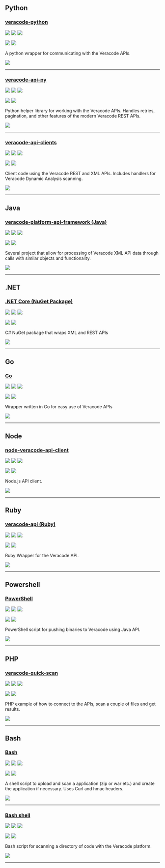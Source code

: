 ## Python

### [veracode-python](https://github.com/chuckorde/veracode-python)

![](https://img.shields.io/github/stars/chuckorde/veracode-python.svg?style=social)
![](https://img.shields.io/github/forks/chuckorde/veracode-python.svg?style=social)
![](https://img.shields.io/github/watchers/chuckorde/veracode-python.svg?style=social)

![](https://img.shields.io/github/languages/top/chuckorde/veracode-python)
![](https://img.shields.io/github/contributors/chuckorde/veracode-python)

A python wrapper for communicating with the Veracode APIs.

[![](https://img.shields.io/github/followers/chuckorde?label=chuckorde&style=social)](https://github/chuckorde)

---
### [veracode-api-py](https://github.com/tjarrettveracode/veracode-api-py)

![](https://img.shields.io/github/stars/tjarrettveracode/veracode-api-py.svg?style=social)
![](https://img.shields.io/github/forks/tjarrettveracode/veracode-api-py.svg?style=social)
![](https://img.shields.io/github/watchers/tjarrettveracode/veracode-api-py.svg?style=social)

![](https://img.shields.io/github/languages/top/tjarrettveracode/veracode-api-py)
![](https://img.shields.io/github/contributors/tjarrettveracode/veracode-api-py)

Python helper library for working with the Veracode APIs. Handles retries, pagination, and other features of the modern Veracode REST APIs.

[![](https://img.shields.io/github/followers/tjarrettveracode?label=tjarrettveracode&style=social)](https://github/tjarrettveracode)

---
### [veracode-api-clients](https://github.com/jourzero/veracode-api-clients)

![](https://img.shields.io/github/stars/jourzero/veracode-api-clients.svg?style=social)
![](https://img.shields.io/github/forks/jourzero/veracode-api-clients.svg?style=social)
![](https://img.shields.io/github/watchers/jourzero/veracode-api-clients.svg?style=social)

![](https://img.shields.io/github/languages/top/jourzero/veracode-api-clients)
![](https://img.shields.io/github/contributors/jourzero/veracode-api-clients)

Client code using the Veracode REST and XML APIs. Includes handlers for Veracode Dynamic Analysis scanning.

[![](https://img.shields.io/github/followers/jourzero?label=jourzero&style=social)](https://github/jourzero)

---
## Java

### [veracode-platform-api-framework (Java)](https://github.com/dennismedeiros/veracode-platform-api-framework)

![](https://img.shields.io/github/stars/dennismedeiros/veracode-platform-api-framework.svg?style=social)
![](https://img.shields.io/github/forks/dennismedeiros/veracode-platform-api-framework.svg?style=social)
![](https://img.shields.io/github/watchers/dennismedeiros/veracode-platform-api-framework.svg?style=social)

![](https://img.shields.io/github/languages/top/dennismedeiros/veracode-platform-api-framework)
![](https://img.shields.io/github/contributors/dennismedeiros/veracode-platform-api-framework)

Several project that allow for processing of Veracode XML API data through calls with similar objects and functionality.

[![](https://img.shields.io/github/followers/dennismedeiros?label=dennismedeiros&style=social)](https://github/dennismedeiros)

---
## .NET

### [.NET Core (NuGet Package)](https://github.com/sebcoles/Veracode.OSS.Wrapper)

![](https://img.shields.io/github/stars/sebcoles/Veracode.OSS.Wrapper.svg?style=social)
![](https://img.shields.io/github/forks/sebcoles/Veracode.OSS.Wrapper.svg?style=social)
![](https://img.shields.io/github/watchers/sebcoles/Veracode.OSS.Wrapper.svg?style=social)

![](https://img.shields.io/github/languages/top/sebcoles/Veracode.OSS.Wrapper)
![](https://img.shields.io/github/contributors/sebcoles/Veracode.OSS.Wrapper)

C# NuGet package that wraps XML and REST APIs 

[![](https://img.shields.io/github/followers/sebcoles?label=sebcoles&style=social)](https://github/sebcoles)

---
## Go

### [Go](https://github.com/brian1917/vcodeapi)

![](https://img.shields.io/github/stars/brian1917/vcodeapi.svg?style=social)
![](https://img.shields.io/github/forks/brian1917/vcodeapi.svg?style=social)
![](https://img.shields.io/github/watchers/brian1917/vcodeapi.svg?style=social)

![](https://img.shields.io/github/languages/top/brian1917/vcodeapi)
![](https://img.shields.io/github/contributors/brian1917/vcodeapi)

Wrapper written in Go for easy use of Veracode APIs

[![](https://img.shields.io/github/followers/brian1917?label=brian1917&style=social)](https://github/brian1917)

---
## Node

### [node-veracode-api-client](https://github.com/m4l1c3/node-veracode-api-client)

![](https://img.shields.io/github/stars/m4l1c3/node-veracode-api-client.svg?style=social)
![](https://img.shields.io/github/forks/m4l1c3/node-veracode-api-client.svg?style=social)
![](https://img.shields.io/github/watchers/m4l1c3/node-veracode-api-client.svg?style=social)

![](https://img.shields.io/github/languages/top/m4l1c3/node-veracode-api-client)
![](https://img.shields.io/github/contributors/m4l1c3/node-veracode-api-client)

Node.js API client.

[![](https://img.shields.io/github/followers/m4l1c3?label=m4l1c3&style=social)](https://github/m4l1c3)

---
## Ruby

### [veracode-api (Ruby)](https://github.com/mort666/veracode-api)

![](https://img.shields.io/github/stars/mort666/veracode-api.svg?style=social)
![](https://img.shields.io/github/forks/mort666/veracode-api.svg?style=social)
![](https://img.shields.io/github/watchers/mort666/veracode-api.svg?style=social)

![](https://img.shields.io/github/languages/top/mort666/veracode-api)
![](https://img.shields.io/github/contributors/mort666/veracode-api)

Ruby Wrapper for the Veracode API.

[![](https://img.shields.io/github/followers/mort666?label=mort666&style=social)](https://github/mort666)

---


## Powershell
### [PowerShell](https://github.com/unregistered436/veracode-integrations/tree/master/powershell)

![](https://img.shields.io/github/stars/unregistered436/veracode-integrations.svg?style=social)
![](https://img.shields.io/github/forks/unregistered436/veracode-integrations.svg?style=social)
![](https://img.shields.io/github/watchers/unregistered436/veracode-integrations.svg?style=social)

![](https://img.shields.io/github/languages/top/unregistered436/veracode-integrations)
![](https://img.shields.io/github/contributors/unregistered436/veracode-integrations)

PowerShell script for pushing binaries to Veracode using Java API.

[![](https://img.shields.io/github/followers/unregistered436?label=unregistered436&style=social)](https://github/unregistered436)

---

## PHP

### [veracode-quick-scan](https://github.com/relaxnow/veracode-quick-scan)

![](https://img.shields.io/github/stars/relaxnow/veracode-quick-scan.svg?style=social)
![](https://img.shields.io/github/forks/relaxnow/veracode-quick-scan.svg?style=social)
![](https://img.shields.io/github/watchers/relaxnow/veracode-quick-scan.svg?style=social)

![](https://img.shields.io/github/languages/top/relaxnow/veracode-quick-scan)
![](https://img.shields.io/github/contributors/relaxnow/veracode-quick-scan)

PHP example of how to connect to the APIs, scan a couple of files and get results.

[![](https://img.shields.io/github/followers/relaxnow?label=relaxnow&style=social)](https://github/relaxnow)

---
## Bash

### [Bash](https://github.com/christyson/Veracode-Upload-and-Scan-Shell-Script)

![](https://img.shields.io/github/stars/christyson/Veracode-Upload-and-Scan-Shell-Script.svg?style=social)
![](https://img.shields.io/github/forks/christyson/Veracode-Upload-and-Scan-Shell-Script.svg?style=social)
![](https://img.shields.io/github/watchers/christyson/Veracode-Upload-and-Scan-Shell-Script.svg?style=social)

![](https://img.shields.io/github/languages/top/christyson/Veracode-Upload-and-Scan-Shell-Script)
![](https://img.shields.io/github/contributors/christyson/Veracode-Upload-and-Scan-Shell-Script)

A shell script to upload and scan a application (zip or war etc.) and create the application if necessary. Uses Curl and hmac headers.

[![](https://img.shields.io/github/followers/christyson?label=christyson&style=social)](https://github/christyson)

---
### [Bash shell](https://github.com/aparsons/Veracode)

![](https://img.shields.io/github/stars/aparsons/Veracode.svg?style=social)
![](https://img.shields.io/github/forks/aparsons/Veracode.svg?style=social)
![](https://img.shields.io/github/watchers/aparsons/Veracode.svg?style=social)

![](https://img.shields.io/github/languages/top/aparsons/Veracode)
![](https://img.shields.io/github/contributors/aparsons/Veracode)

Bash script for scanning a directory of code with the Veracode platform.

[![](https://img.shields.io/github/followers/aparsons?label=aparsons&style=social)](https://github/aparsons)

---